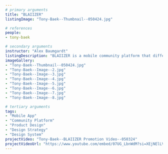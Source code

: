 ```yaml
---
# primary arguments
title: "BLAIIZER"
listingImage: "Tony-Baek--Thumbnail--050424.jpg"

# references
people:
- tony-baek

# secondary arguments
instructor: "Alex Baumgardt"
listingDescription: "BLAIIZER is a mobile community platform that differentiates itself from networks like LinkedIn, Reddit, and Medium by focusing on fostering niche communities through a topic-centered approach. This app allows professionals across various industries to follow specific topics of interest, ensuring they receive relevant, high-quality information and engage in meaningful discussions. Its unique features include a performance recognition system that rewards active users with expert titles in their fields, promoting diversity and expertise development. This enables quicker, more meaningful exchanges compared to traditional networking and information platforms, making BLAIIZER particularly suitable for individuals in dynamic and trend-sensitive industries."
imageGallery:
- "Tony-Baek--Thumbnail--050424.jpg"
- "Tony-Baek--Image--2.jpg"
- "Tony-Baek--Image--3.jpg"
- "Tony-Baek--Image--4.jpg"
- "Tony-Baek--Image--5.jpg"
- "Tony-Baek--Image--6.jpg"
- "Tony-Baek--Image--7.jpg"
- "Tony-Baek--Image--8.jpg"

# tertiary arguments
tags:
- "Mobile App"
- "Community Platform"
- "Product Design"
- "Design Strategy"
- "Design System"
projectVideo: "Tony-Baek--BLAIIZER Promotion Video--050324"
projectVideoUrl: "https://www.youtube.com/embed/07UG_LbnWdM?si=XEjNElLVyBktC7ti"
---
```

